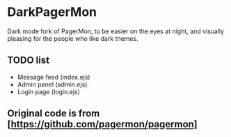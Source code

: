 # DarkPagerMon  
Dark mode fork of PagerMon, to be easier on the eyes at night, and visually pleasing for the people who like dark themes.  
  
## TODO list  
+ Message feed (index.ejs)  
+ Admin panel (admin.ejs)  
+ Login page (login.ejs)  
  
## Original code is from [https://github.com/pagermon/pagermon]
